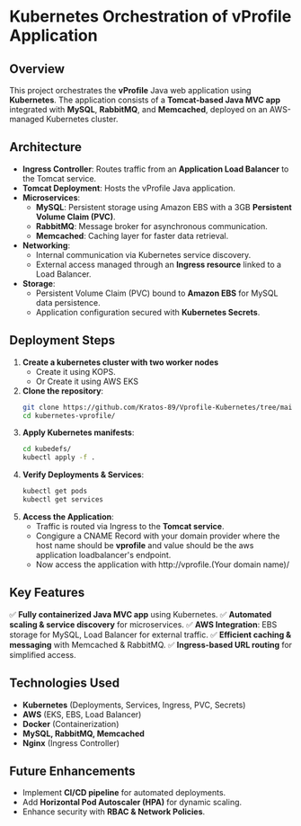 # Kubernetes Orchestration of vProfile Application

## Overview

This project orchestrates the **vProfile** Java web application using **Kubernetes**. The application consists of a **Tomcat-based Java MVC app** integrated with **MySQL**, **RabbitMQ**, and **Memcached**, deployed on an AWS-managed Kubernetes cluster.

## Architecture

- **Ingress Controller**: Routes traffic from an **Application Load Balancer** to the Tomcat service.
- **Tomcat Deployment**: Hosts the vProfile Java application.
- **Microservices**:
  - **MySQL**: Persistent storage using Amazon EBS with a 3GB **Persistent Volume Claim (PVC)**.
  - **RabbitMQ**: Message broker for asynchronous communication.
  - **Memcached**: Caching layer for faster data retrieval.
- **Networking**:
  - Internal communication via Kubernetes service discovery.
  - External access managed through an **Ingress resource** linked to a Load Balancer.
- **Storage**:
  - Persistent Volume Claim (PVC) bound to **Amazon EBS** for MySQL data persistence.
  - Application configuration secured with **Kubernetes Secrets**.

## Deployment Steps

1. **Create a kubernetes cluster with two worker nodes**
   - Create it using KOPS.
   - Or Create it using AWS EKS
2. **Clone the repository**:
   ```bash
   git clone https://github.com/Kratos-89/Vprofile-Kubernetes/tree/main
   cd kubernetes-vprofile/
   ```
3. **Apply Kubernetes manifests**:
   ```bash
   cd kubedefs/
   kubectl apply -f .
   ```
4. **Verify Deployments & Services**:
   ```bash
   kubectl get pods
   kubectl get services
   ```
5. **Access the Application**:
   - Traffic is routed via Ingress to the **Tomcat service**.
   - Congigure a CNAME Record with your domain provider where the host name should be **vprofile** and value should be the aws application loadbalancer's endpoint.
   - Now access the application with http://vprofile.(Your domain name)/

## Key Features

✅ **Fully containerized Java MVC app** using Kubernetes.
✅ **Automated scaling & service discovery** for microservices.
✅ **AWS Integration**: EBS storage for MySQL, Load Balancer for external traffic.
✅ **Efficient caching & messaging** with Memcached & RabbitMQ.
✅ **Ingress-based URL routing** for simplified access.

## Technologies Used

- **Kubernetes** (Deployments, Services, Ingress, PVC, Secrets)
- **AWS** (EKS, EBS, Load Balancer)
- **Docker** (Containerization)
- **MySQL, RabbitMQ, Memcached**
- **Nginx** (Ingress Controller)

## Future Enhancements

- Implement **CI/CD pipeline** for automated deployments.
- Add **Horizontal Pod Autoscaler (HPA)** for dynamic scaling.
- Enhance security with **RBAC & Network Policies**.
